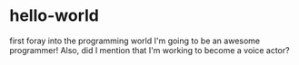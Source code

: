 # hello-world
first foray into the programming world
I'm going to be an awesome programmer! Also, did I mention that I'm working to become a voice actor?
